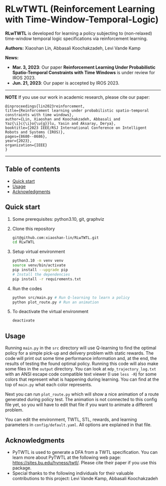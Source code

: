 # RLwTWTL (Reinforcement Learning with Time-Window-Temporal-Logic)

**RLwTWTL** is developed for learning a policy subjecting to (non-relaxed) time-window temporal logic specifications via reinforcement learning.

**Authors:** Xiaoshan Lin, Abbasali Koochakzadeh, Levi Vande Kamp

**News:** 
  - **Mar. 3, 2023**: Our paper **Reinforcement Learning Under Probabilistic Spatio-Temporal Constraints with Time Windows** is under review for IROS 2023.
  - **Jun. 21, 2023**: Our paper is accepted by IROS 2023.

---
**NOTE** If you use our work in academic research, please cite our paper:

```
@inproceedings{lin2023reinforcement,
title={Reinforcement learning under probabilistic spatio-temporal constraints with time windows},
author={Lin, Xiaoshan and Koochakzadeh, Abbasali and Yaz{\i}c{\i}o{\u{g}}lu, Yasin and Aksaray, Derya},
booktitle={2023 IEEE/RSJ International Conference on Intelligent Robots and Systems (IROS)},
pages={8680--8686},
year={2023},
organization={IEEE}
}
```
---

## Table of contents

- [Quick start](#quick-start)
- [Usage](#usage)
- [Acknowledgments](#acknowledgments)

## Quick start

1. Some prerequisites: python3.10, git, graphviz

2. Clone this repository 
   ```bash
   git@github.com:xiaoshan-lin/RLwTWTL.git
   cd RLwTWTL
   ```
3. Setup virtual environment 
   ```bash
   python3.10 -m venv venv
   source venv/bin/activate
   pip install --upgrade pip
   # Install the dependencies
   pip install -r requirements.txt
   ```
4. Run the codes
   ```bash
   python src/main.py # Run Q-learning to learn a policy 
   python plot_route.py # Run an animation
   ```
5. To deactivate the virtual environment
   ```bash
   deactivate
   ```
## Usage
Running `main.py` in the `src` directory will use Q-learning to find the optimal policy for a simple pick-up and delivery problem with static rewards. The code will print out some time performance information and, at the end, the results of testing the found optimal policy. Running this code will also make some files in the `output` directory. You can look at `mdp_trajectory_log.txt` with an ANSI escape code compatible text viewer (I use `less -R`) for some colors that represent what is happening during learning. You can find at the top of `main.py` what each color represents. 

Next you can run `plot_route.py` which will show a nice animation of a route generated during policy test. The animation is not connected to this config file yet, so you will have to edit that file if you want to animate a different problem.

You can edit the environment, TWTL, STL, rewards, and learning parameters in `config/default.yaml`. All options are explained in that file.

## Acknowledgments

- PyTWTL is used to generate a DFA from a TWTL specification. You can learn more about PyTWTL at the following web page: https://sites.bu.edu/hyness/twtl/. Please cite their paper if you use this package.
- Special thanks to the following individuals for their valuable contributions to this project: Levi Vande Kamp, Abbasali Koochakzadeh



